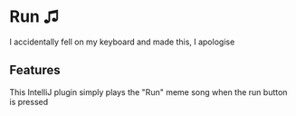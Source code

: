 # Run ♫
I accidentally fell on my keyboard and made this, I apologise

## Features
This IntelliJ plugin simply plays the "Run" meme song when the run button is pressed 